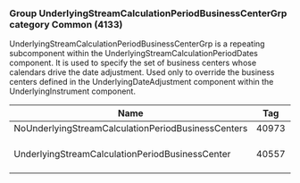### Group UnderlyingStreamCalculationPeriodBusinessCenterGrp category Common (4133)

UnderlyingStreamCalculationPeriodBusinessCenterGrp is a repeating subcomponent within the UnderlyingStreamCalculationPeriodDates component. It is used to specify the set of business centers whose calendars drive the date adjustment. Used only to override the business centers defined in the UnderlyingDateAdjustment component within the UnderlyingInstrument component.

| Name                                               | Tag   | Req'd | Documentation                                                              |
|----------------------------------------------------|-------|----------|----------------------------------------------------------------------------|
| NoUnderlyingStreamCalculationPeriodBusinessCenters | 40973 |       |                                                                            |
| UnderlyingStreamCalculationPeriodBusinessCenter    | 40557 |       | Required if NoUnderlyingStreamCalculationPeriodBusinessCenters(40973) > 0. |


